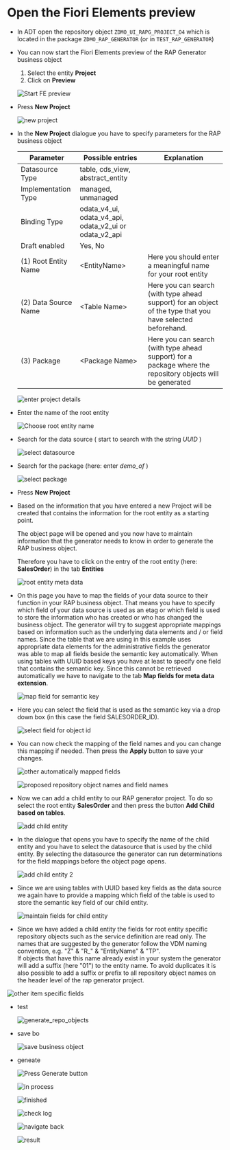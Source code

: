 
# Open the Fiori Elements preview

- In ADT open the repository object `ZDMO_UI_RAPG_PROJECT_O4` which is located in the package `ZDMO_RAP_GENERATOR` (or in `TEST_RAP_GENERATOR`)  

- You can now start the Fiori Elements preview of the RAP Generator business object
  
  1. Select the entity **Project**  
  2. Click on **Preview**   

   ![Start FE preview](/images_how_to_uuid/100_start_FE_preview.png)  

- Press **New Project**   
    
  ![new project](/images_how_to_uuid/110_new_project.png)  

- In the **New Project** dialogue you have to specify parameters for the RAP business object 
   
  | Parameter    | Possible entries    | Explanation |
  |--------------|-----------|------------|
  | Datasource Type | table, cds_view, abstract_entity      |         |
  | Implementation Type | managed, unmanaged  |       |  
  | Binding Type  | odata_v4_ui, odata_v4_api, odata_v2_ui or odata_v2_api |   |
  | Draft enabled | Yes, No |  |   
  | (1) Root Entity Name |  &lt;EntityName&gt; |  Here you should enter a meaningful name for your root entity   |  
  | (2) Data Source Name | &lt;Table Name&gt; | Here you can search (with type ahead support) for an object of the type that you have selected beforehand.    |
  | (3) Package | &lt;Package Name&gt;  | Here you can search (with type ahead support) for a package where the repository objects  will be generated     |   
  
  ![enter project details](/images_how_to_uuid/120_the_new_project_dialog.png)  

- Enter the name of the root entity   

  ![Choose root entity name](/images_how_to_uuid/130_root_entity_name.png)   
  
- Search for the data source ( start to search with the string *UUID*  )
  
  ![select datasource](/images_how_to_uuid/140_select_table_for_root_entity.png)  
  
- Search for the package (here: enter *demo_of* )
  
  ![select package](/images_how_to_uuid/150_select_package.png)  

- Press **New Project**   

- Based on the information that you have entered a new Project will be created that contains the information for the root entity as a starting point. 

  The object page will be opened and you now have to maintain information that the generator needs to know in order to generate the RAP business object. 

  Therefore you have to click on the entry of the root entity (here: **SalesOrder**) in the tab **Entities**  

  ![root entity meta data](/images_how_to_uuid/200_select_root_entity_definition.png)   

- On this page you have to map the fields of your data source to their function in your RAP business object. That means you have to specify which field of your data source is used as an etag or which field is used to store the information who has created or who has changed the business object. 
The generator will try to suggest appropriate mappings based on information such as the underlying data elements and / or field names.
Since the table that we are using in this example uses appropriate data elements for the administrative fields the generator was able to map all fields beside the semantic key automatically. 
When using tables with UUID based keys you have at least to specify one field that contains the semantic key. Since this cannot be retrieved automatically we have to navigate to the tab **Map fields for meta data extension**. 

  ![map field for semantic key](/images_how_to_uuid/300_map_field_for_object_id.png)   


- Here you can select the field that is used as the semantic key via a drop down box (in this case the field SALESORDER_ID). 
 

  ![select field for object id](/images_how_to_uuid/310_select_object_id_field.png)   

- You can now check the mapping of the field names and you can change this mapping if needed. Then press the **Apply** button to save your changes.  

  ![other automatically mapped fields](/images_how_to_uuid/320_show_other_mapped_fields.png)   

  ![proposed repository object names and field names](/images_how_to_uuid/330_show_proposed_repo_obj_names_and_field_names.png)   

- Now we can add a child entity to our RAP generator project. To do so select the root entity **SalesOrder** and then press the button **Add Child based on tables**.     

  ![add child entity](/images_how_to_uuid/400_add_child_entity.png)   

- In the dialogue that opens you have to specify the name of the child entity and you have to select the datasource that is used by the child entity. By selecting the datasource the generator can run determinations for the field mappings before the object page opens.    

  ![add child entity 2](/images_how_to_uuid/500_add_child_entity.png)   

- Since we are using tables with UUID based key fields as the data source we again have to provide a mapping which field of the table is used to store the semantic key field of our child entity.    

  ![maintain fields for child entity](/images_how_to_uuid/530_maintain_fields_for_child.png)   

- Since we have added a child entity the fields for root entity specific repository objects such as the service definition are read only. 
The names that are suggested by the generator follow the VDM naming convention, e.g. "Z" & "R_" & "EntityName" & "TP".  
If objects that have this name already exist in your system the generator will add a suffix (here "01") to the entity name. 
To avoid duplicates it is also possible to add a suffix or prefix to all repository object names on the header level of the rap generator project.    

 ![other item specific fields](/images_how_to_uuid/540_rest_of_item_specifc_settings.png)   


- test  
  
  ![generate_repo_objects](/images_how_to_uuid/550_generate_repo_objects.png)  

- save bo  

  ![save business object](/images_how_to_uuid/600_create_save_bo.png)

- geneate  

  ![Press Generate button](/images_how_to_uuid/600_generate_objects.png)  
  
  
    ![in process](/images_how_to_uuid/610_in_process.png)   

     
    ![finished](/images_how_to_uuid/620_finished.png)


    ![check log](/images_how_to_uuid/650_check_log.png)  


    ![navigate back](/images_how_to_uuid/700_navigate_back_1.png)

    ![result](/images_how_to_uuid/800%20Result.png)









